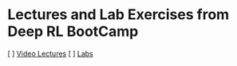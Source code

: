 # Lectures and Lab Exercises from Deep RL BootCamp 

[ ] [Video Lectures](https://sites.google.com/view/deep-rl-bootcamp/lectures)
[ ] [Labs](https://sites.google.com/view/deep-rl-bootcamp/labs)
